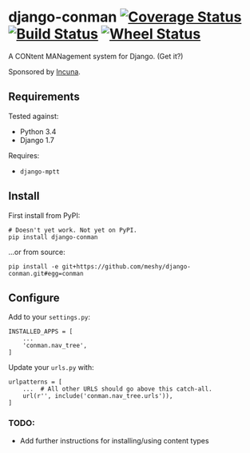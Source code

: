 # django-conman [![Coverage Status](https://img.shields.io/coveralls/meshy/django-conman.svg)](https://coveralls.io/r/meshy/django-conman) [![Build Status](https://travis-ci.org/meshy/django-conman.svg?branch=master)](https://travis-ci.org/meshy/django-conman) [![Wheel Status](https://pypip.in/wheel/django-conman/badge.svg)](https://pypi.python.org/pypi/django-conman/)


A CONtent MANagement system for Django. (Get it?)

Sponsored by [Incuna](http://incuna.com/).

## Requirements

Tested against:
- Python 3.4
- Django 1.7

Requires:
- `django-mptt`

## Install

First install from PyPI:

```
# Doesn't yet work. Not yet on PyPI.
pip install django-conman
```

...or from source:
```
pip install -e git+https://github.com/meshy/django-conman.git#egg=conman
```

## Configure
Add to your `settings.py`:

```
INSTALLED_APPS = [
    ...
    'conman.nav_tree',
]
```

Update your `urls.py` with:

```
urlpatterns = [
    ...  # All other URLS should go above this catch-all.
    url(r'', include('conman.nav_tree.urls')),
]
```

### TODO:
- Add further instructions for installing/using content types
